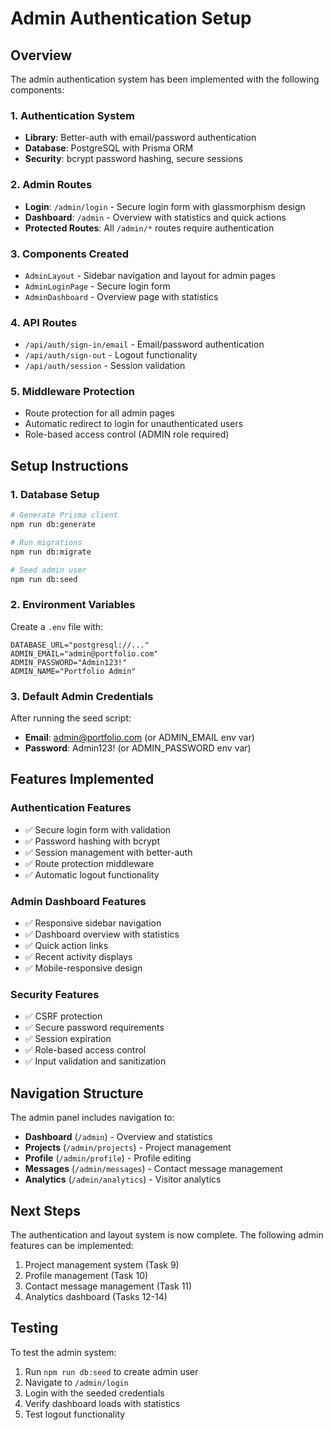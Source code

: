 # Admin Authentication Setup

## Overview

The admin authentication system has been implemented with the following components:

### 1. Authentication System
- **Library**: Better-auth with email/password authentication
- **Database**: PostgreSQL with Prisma ORM
- **Security**: bcrypt password hashing, secure sessions

### 2. Admin Routes
- **Login**: `/admin/login` - Secure login form with glassmorphism design
- **Dashboard**: `/admin` - Overview with statistics and quick actions
- **Protected Routes**: All `/admin/*` routes require authentication

### 3. Components Created
- `AdminLayout` - Sidebar navigation and layout for admin pages
- `AdminLoginPage` - Secure login form
- `AdminDashboard` - Overview page with statistics

### 4. API Routes
- `/api/auth/sign-in/email` - Email/password authentication
- `/api/auth/sign-out` - Logout functionality  
- `/api/auth/session` - Session validation

### 5. Middleware Protection
- Route protection for all admin pages
- Automatic redirect to login for unauthenticated users
- Role-based access control (ADMIN role required)

## Setup Instructions

### 1. Database Setup
```bash
# Generate Prisma client
npm run db:generate

# Run migrations
npm run db:migrate

# Seed admin user
npm run db:seed
```

### 2. Environment Variables
Create a `.env` file with:
```env
DATABASE_URL="postgresql://..."
ADMIN_EMAIL="admin@portfolio.com"
ADMIN_PASSWORD="Admin123!"
ADMIN_NAME="Portfolio Admin"
```

### 3. Default Admin Credentials
After running the seed script:
- **Email**: admin@portfolio.com (or ADMIN_EMAIL env var)
- **Password**: Admin123! (or ADMIN_PASSWORD env var)

## Features Implemented

### Authentication Features
- ✅ Secure login form with validation
- ✅ Password hashing with bcrypt
- ✅ Session management with better-auth
- ✅ Route protection middleware
- ✅ Automatic logout functionality

### Admin Dashboard Features
- ✅ Responsive sidebar navigation
- ✅ Dashboard overview with statistics
- ✅ Quick action links
- ✅ Recent activity displays
- ✅ Mobile-responsive design

### Security Features
- ✅ CSRF protection
- ✅ Secure password requirements
- ✅ Session expiration
- ✅ Role-based access control
- ✅ Input validation and sanitization

## Navigation Structure

The admin panel includes navigation to:
- **Dashboard** (`/admin`) - Overview and statistics
- **Projects** (`/admin/projects`) - Project management
- **Profile** (`/admin/profile`) - Profile editing
- **Messages** (`/admin/messages`) - Contact message management
- **Analytics** (`/admin/analytics`) - Visitor analytics

## Next Steps

The authentication and layout system is now complete. The following admin features can be implemented:
1. Project management system (Task 9)
2. Profile management (Task 10)
3. Contact message management (Task 11)
4. Analytics dashboard (Tasks 12-14)

## Testing

To test the admin system:
1. Run `npm run db:seed` to create admin user
2. Navigate to `/admin/login`
3. Login with the seeded credentials
4. Verify dashboard loads with statistics
5. Test logout functionality